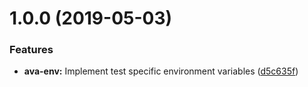 # 1.0.0 (2019-05-03)


### Features

* **ava-env:** Implement test specific environment variables ([d5c635f](https://github.com/ChocPanda/ava-env/commit/d5c635f))
